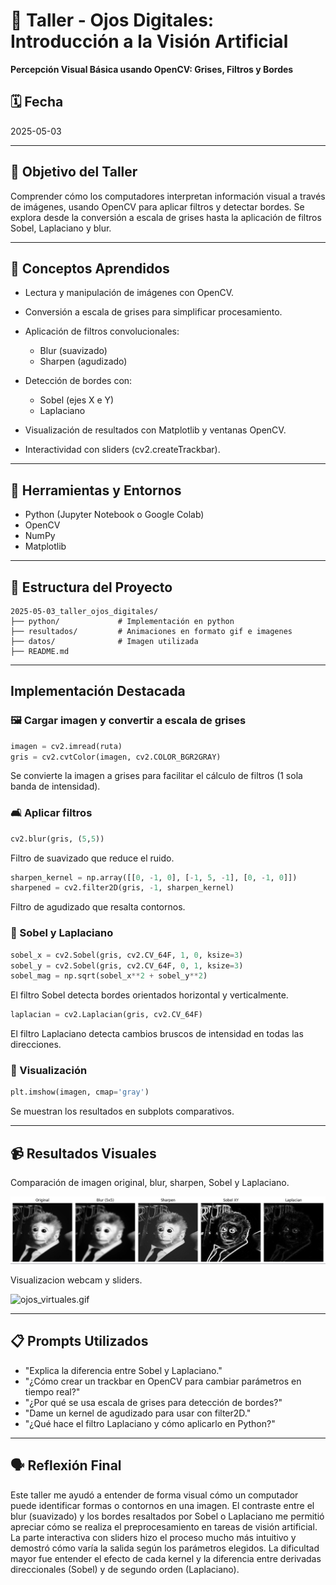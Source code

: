 # 🧪 Taller - Ojos Digitales: Introducción a la Visión Artificial

**Percepción Visual Básica usando OpenCV: Grises, Filtros y Bordes**

## 🗓️ Fecha

2025-05-03

---

## 🎯 Objetivo del Taller

Comprender cómo los computadores interpretan información visual a través de imágenes, usando OpenCV para aplicar filtros y detectar bordes. Se explora desde la conversión a escala de grises hasta la aplicación de filtros Sobel, Laplaciano y blur.

---

## 🧠 Conceptos Aprendidos

* Lectura y manipulación de imágenes con OpenCV.
* Conversión a escala de grises para simplificar procesamiento.
* Aplicación de filtros convolucionales:

  * Blur (suavizado)
  * Sharpen (agudizado)
* Detección de bordes con:

  * Sobel (ejes X e Y)
  * Laplaciano
* Visualización de resultados con Matplotlib y ventanas OpenCV.
* Interactividad con sliders (cv2.createTrackbar).

---

## 🔧 Herramientas y Entornos

* Python (Jupyter Notebook o Google Colab)
* OpenCV
* NumPy
* Matplotlib

---

## 📁 Estructura del Proyecto

```
2025-05-03_taller_ojos_digitales/
├── python/             # Implementación en python
├── resultados/         # Animaciones en formato gif e imagenes
├── datos/              # Imagen utilizada
├── README.md
```

---

## Implementación Destacada

### 🖼️ Cargar imagen y convertir a escala de grises

```python
imagen = cv2.imread(ruta)
gris = cv2.cvtColor(imagen, cv2.COLOR_BGR2GRAY)
```

Se convierte la imagen a grises para facilitar el cálculo de filtros (1 sola banda de intensidad).

### 🛋️ Aplicar filtros

```python
cv2.blur(gris, (5,5))
```

Filtro de suavizado que reduce el ruido.

```python
sharpen_kernel = np.array([[0, -1, 0], [-1, 5, -1], [0, -1, 0]])
sharpened = cv2.filter2D(gris, -1, sharpen_kernel)
```

Filtro de agudizado que resalta contornos.

### 🔬 Sobel y Laplaciano

```python
sobel_x = cv2.Sobel(gris, cv2.CV_64F, 1, 0, ksize=3)
sobel_y = cv2.Sobel(gris, cv2.CV_64F, 0, 1, ksize=3)
sobel_mag = np.sqrt(sobel_x**2 + sobel_y**2)
```

El filtro Sobel detecta bordes orientados horizontal y verticalmente.

```python
laplacian = cv2.Laplacian(gris, cv2.CV_64F)
```

El filtro Laplaciano detecta cambios bruscos de intensidad en todas las direcciones.

### 🎨 Visualización

```python
plt.imshow(imagen, cmap='gray')
```

Se muestran los resultados en subplots comparativos.

---

## 📹 Resultados Visuales

Comparación de imagen original, blur, sharpen, Sobel y Laplaciano.

![miquito_filtros.PNG](resultados/miquito_filtros.PNG)

Visualizacion webcam y sliders.

![ojos_virtuales.gif](resultados/ojos_virtuales.gif)

---

## 📋 Prompts Utilizados

* "Explica la diferencia entre Sobel y Laplaciano."
* "¿Cómo crear un trackbar en OpenCV para cambiar parámetros en tiempo real?"
* "¿Por qué se usa escala de grises para detección de bordes?"
* "Dame un kernel de agudizado para usar con filter2D."
* "¿Qué hace el filtro Laplaciano y cómo aplicarlo en Python?"

---

## 🗣️ Reflexión Final

Este taller me ayudó a entender de forma visual cómo un computador puede identificar formas o contornos en una imagen. El contraste entre el blur (suavizado) y los bordes resaltados por Sobel o Laplaciano me permitió apreciar cómo se realiza el preprocesamiento en tareas de visión artificial. La parte interactiva con sliders hizo el proceso mucho más intuitivo y demostró cómo varía la salida según los parámetros elegidos. La dificultad mayor fue entender el efecto de cada kernel y la diferencia entre derivadas direccionales (Sobel) y de segundo orden (Laplaciano).
